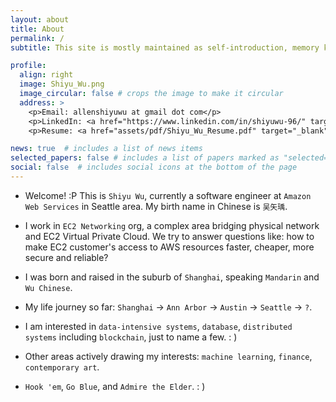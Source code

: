 ```yaml
---
layout: about
title: About
permalink: /
subtitle: This site is mostly maintained as self-introduction, memory keeping, and knowledge sharing purpose.

profile:
  align: right
  image: Shiyu_Wu.png
  image_circular: false # crops the image to make it circular
  address: >
    <p>Email: allenshiyuwu at gmail dot com</p>
    <p>LinkedIn: <a href="https://www.linkedin.com/in/shiyuwu-96/" target="_blank">Click here</a></p>
    <p>Resume: <a href="assets/pdf/Shiyu_Wu_Resume.pdf" target="_blank">Click here</a></p>

news: true  # includes a list of news items
selected_papers: false # includes a list of papers marked as "selected={true}"
social: false  # includes social icons at the bottom of the page
---
```


* Welcome! :P This is `Shiyu Wu`, currently a software engineer at `Amazon Web Services` in Seattle area. My birth name in Chinese is `吴矢瑀`.

* I work in `EC2 Networking` org, a complex area bridging physical network and EC2 Virtual Private Cloud. We try to answer questions like: how to make EC2 customer's access to AWS resources faster, cheaper, more secure and reliable?

* I was born and raised in the suburb of `Shanghai`, speaking `Mandarin` and `Wu Chinese`.

* My life journey so far: `Shanghai` -> `Ann Arbor` -> `Austin` -> `Seattle` -> `?`.

* I am interested in `data-intensive systems`, `database`, `distributed systems` including `blockchain`, just to name a few. : )

* Other areas actively drawing my interests: `machine learning`, `finance`, `contemporary art`.

<!-- I spent my college time at `University of Texas at Austin`, `University of Michigan - Ann Arbor`, and `Shanghai Jiao Tong University`. -->

* `Hook 'em`, `Go Blue`, and `Admire the Elder`. : )

<!-- Write your biography here. Tell the world about yourself. Link to your favorite [subreddit](http://reddit.com). You can put a picture in, too. The code is already in, just name your picture `prof_pic.jpg` and put it in the `img/` folder.

Put your address / P.O. box / other info right below your picture. You can also disable any these elements by editing `profile` property of the YAML header of your `_pages/about.md`. Edit `_bibliography/papers.bib` and Jekyll will render your [publications page](/al-folio/publications/) automatically.

Link to your social media connections, too. This theme is set up to use [Font Awesome icons](http://fortawesome.github.io/Font-Awesome/) and [Academicons](https://jpswalsh.github.io/academicons/), like the ones below. Add your Facebook, Twitter, LinkedIn, Google Scholar, or just disable all of them. -->
